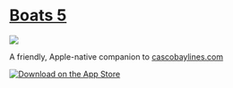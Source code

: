 # [Boats 5](https://github.com/toddheasley/boats)

[<picture>
  <source media="(prefers-color-scheme: dark)" srcset="https://toddheasley.com/boats/boats-mac-dark.png">
  <img src="https://toddheasley.com/boats/boats-mac.png">
</picture>](https://github.com/toddheasley/boats)

A friendly, Apple-native companion to [cascobaylines.com](https://cascobaylines.com)

[![Download on the App Store](https://toddheasley.com/boats/download.svg)](https://apps.apple.com/app/id1152562893)